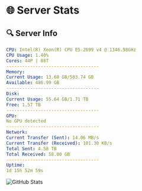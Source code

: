 # 🌐 Server Stats
## 🔍 Server Info
```yaml
CPU: Intel(R) Xeon(R) CPU E5-2699 v4 @ 1346.98GHz
CPU Usage: 1.40%
Cores: 44P | 88T
-----------------------------------
Memory:
Current Usage: 13.68 GB/503.74 GB
Available: 486.99 GB
-----------------------------------
Disk:
Current Usage: 55.64 GB/1.71 TB
Free: 1.57 TB
-----------------------------------
GPU:
No GPU detected
-----------------------------------
Network:
Current Transfer (Sent): 14.06 MB/s
Current Transfer (Received): 101.30 KB/s
Total Sent: 4.58 TB
Total Received: 58.00 GB
-----------------------------------
Uptime:
1d 15h 52m 59s
```
![GitHub Stats](https://img.shields.io/badge/Updated-2025-03-09_13:15:48-blue)